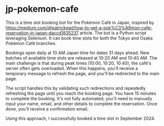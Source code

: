 # jp-pokemon-cafe
This is a time slot booking bot for the Pokémon Café in Japan, inspired by https://medium.com/@patrickgwl/how-to-get-a-pok%C3%A9mon-cafe-reservation-in-japan-daccd1835237 article. The bot is a Python script leveraging Selenium. It can book time slots for both the Tokyo and Osaka Pokémon Café branches.

Bookings open daily at 10 AM Japan time for dates 31 days ahead. New batches of available time slots are released at 10:20 AM and 10:40 AM. The main challenge is that during peak times (10:00, 10:20, 10:40), the café's server often gets overloaded. When this happens, you'll receive a temporary message to refresh the page, and you'll be redirected to the main page.

The script handles this by validating such redirections and repeatedly refreshing the page until you reach the booking page. You have 15 minutes to complete the booking. It's not fully automated; you'll need to manually input your name, email, and other details to complete the reservation. Once done, you'll receive a confirmation email.

Using this approach, I successfully booked a time slot in September 2024.
